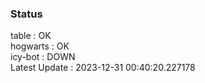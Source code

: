 ### Status


table : OK  
hogwarts : OK  
icy-bot : DOWN  
Latest Update : 2023-12-31 00:40:20.227178
